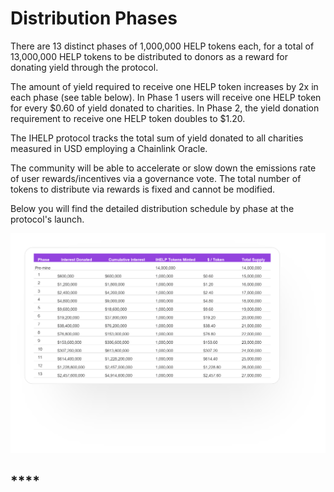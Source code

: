 # Distribution Phases

There are 13 distinct phases of 1,000,000 HELP tokens each, for a total of 13,000,000 HELP tokens to be distributed to donors as a reward for donating yield through the protocol.&#x20;

The amount of yield required to receive one HELP token increases by 2x in each phase (see table below). In Phase 1 users will receive one HELP token for every $0.60 of yield donated to charities. In Phase 2, the yield donation requirement to receive one HELP token doubles to $1.20.

The IHELP protocol tracks the total sum of yield donated to all charities measured in USD employing a Chainlink Oracle.

&#x20;The community will be able to accelerate or slow down the emissions rate of user rewards/incentives via a governance vote. The total number of tokens to distribute via rewards is fixed and cannot be modified.

Below you will find the detailed distribution schedule by phase at the protocol's launch.

![](<../.gitbook/assets/UpdatedTokenPhases (1).png>)

## ****
